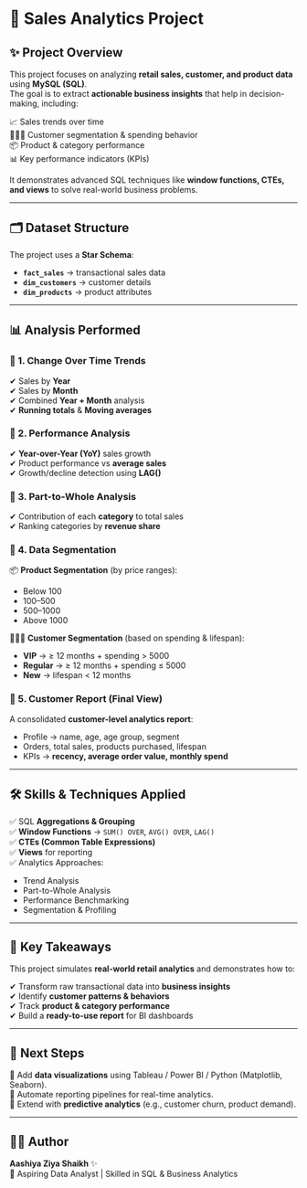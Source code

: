 # 🛒  Sales Analytics Project  

## ✨ Project Overview  
This project focuses on analyzing **retail sales, customer, and product data** using **MySQL (SQL)**.  
The goal is to extract **actionable business insights** that help in decision-making, including:  

📈 Sales trends over time  
🧑‍🤝‍🧑 Customer segmentation & spending behavior  
📦 Product & category performance  
📊 Key performance indicators (KPIs)  

It demonstrates advanced SQL techniques like **window functions, CTEs, and views** to solve real-world business problems.  

---

## 🗂️ Dataset Structure  
The project uses a **Star Schema**:  

- **`fact_sales`** → transactional sales data  
- **`dim_customers`** → customer details  
- **`dim_products`** → product attributes  

---

## 📊 Analysis Performed  

### 🔹 1. Change Over Time Trends  
✔ Sales by **Year**  
✔ Sales by **Month**  
✔ Combined **Year + Month** analysis  
✔ **Running totals** & **Moving averages**  

### 🔹 2. Performance Analysis  
✔ **Year-over-Year (YoY)** sales growth  
✔ Product performance vs **average sales**  
✔ Growth/decline detection using **LAG()**  

### 🔹 3. Part-to-Whole Analysis  
✔ Contribution of each **category** to total sales  
✔ Ranking categories by **revenue share**  

### 🔹 4. Data Segmentation  
📦 **Product Segmentation** (by price ranges):  
- Below 100  
- 100–500  
- 500–1000  
- Above 1000  

🧑‍🤝‍🧑 **Customer Segmentation** (based on spending & lifespan):  
- **VIP** → ≥ 12 months + spending > 5000  
- **Regular** → ≥ 12 months + spending ≤ 5000  
- **New** → lifespan < 12 months  

### 🔹 5. Customer Report (Final View)  
A consolidated **customer-level analytics report**:  
- Profile → name, age, age group, segment  
- Orders, total sales, products purchased, lifespan  
- KPIs → **recency, average order value, monthly spend**  

---

## 🛠️ Skills & Techniques Applied  
✅ SQL **Aggregations & Grouping**  
✅ **Window Functions** → `SUM() OVER`, `AVG() OVER`, `LAG()`  
✅ **CTEs (Common Table Expressions)**  
✅ **Views** for reporting  
✅ Analytics Approaches:  
   - Trend Analysis  
   - Part-to-Whole Analysis  
   - Performance Benchmarking  
   - Segmentation & Profiling  

---

## 🚀 Key Takeaways  
This project simulates **real-world retail analytics** and demonstrates how to:  

✔ Transform raw transactional data into **business insights**  
✔ Identify **customer patterns & behaviors**  
✔ Track **product & category performance**  
✔ Build a **ready-to-use report** for BI dashboards  

---

## 🔮 Next Steps  
📌 Add **data visualizations** using Tableau / Power BI / Python (Matplotlib, Seaborn).  
📌 Automate reporting pipelines for real-time analytics.  
📌 Extend with **predictive analytics** (e.g., customer churn, product demand).  

---

## 👩‍💻 Author  
**Aashiya Ziya Shaikh** ✨  
📍 Aspiring Data Analyst | Skilled in SQL & Business Analytics  
